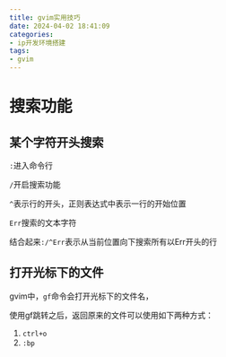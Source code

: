 ```yaml
---
title: gvim实用技巧
date: 2024-04-02 18:41:09
categories:
- ip开发环境搭建
tags:
- gvim
---
```




# 搜索功能

## 某个字符开头搜索

`:`进入命令行

`/`开启搜索功能

`^`表示行的开头，正则表达式中表示一行的开始位置

`Err`搜索的文本字符

结合起来`:/^Err`表示从当前位置向下搜索所有以Err开头的行

## 打开光标下的文件

gvim中，`gf`命令会打开光标下的文件名，

使用gf跳转之后，返回原来的文件可以使用如下两种方式：

1. `ctrl+o`
2. `:bp`
